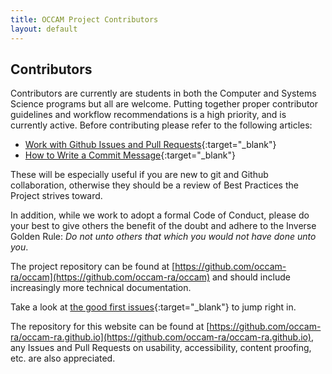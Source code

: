 ```yaml
---
title: OCCAM Project Contributors
layout: default
---
```


## Contributors

Contributors are currently are students in both the Computer and Systems Science programs but all are welcome. Putting together proper contributor guidelines and workflow recommendations is a high priority, and is currently active. Before contributing please refer to the following articles:

* [Work with Github Issues and Pull Requests](http://docs.geonode.org/en/master/organizational/contribute/work_with_github.html){:target="_blank"}
* [How to Write a Commit Message](https://chris.beams.io/posts/git-commit/){:target="_blank"}

These will be especially useful if you are new to git and Github collaboration, otherwise they should be a review of Best Practices the Project strives toward.

In addition, while we work to adopt a formal Code of Conduct, please do your best to give others the benefit of the doubt and adhere to the Inverse Golden Rule: *Do not unto others that which you would not have done unto you*.

The project repository can be found at [https://github.com/occam-ra/occam](https://github.com/occam-ra/occam) and should include increasingly more technical documentation.

Take a look at [the good first issues](https://github.com/occam-ra/occam/issues?q=is%3Aissue+is%3Aopen+label%3A%22good+first+issue%22){:target="_blank"} to jump right in.

The repository for this website can be found at [https://github.com/occam-ra/occam-ra.github.io](https://github.com/occam-ra/occam-ra.github.io), any Issues and Pull Requests on usability, accessibility, content proofing, etc. are also appreciated.
